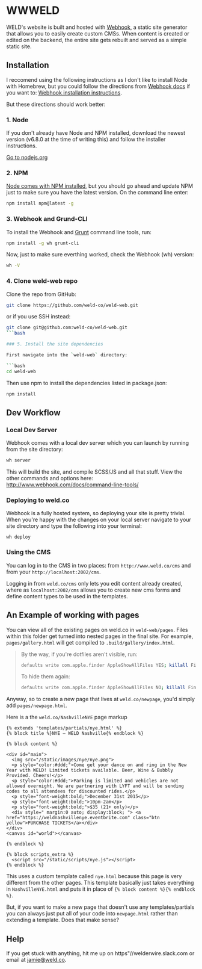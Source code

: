 # WWWELD
WELD's website is built and hosted with [Webhook](http://www.webhook.com/), a static site generator that allows you to easily create custom CMSs. When content is created or edited on the backend, the entire site gets rebuilt and served as a simple static site.

## Installation
I reccomend using the following instructions as I don't like to install Node with Homebrew, but you could follow the directions from [Webhook docs](http://www.webhook.com/docs/) if you want to: [Webhook installation instructions](http://www.webhook.com/docs/installation/#command_line_tools_for_mac). 

But these directions should work better:

### 1. Node
If you don't already have Node and NPM installed, download the newest version (v6.8.0 at the time of writing this) and follow the installer instructions.

[Go to nodejs.org](https://nodejs.org/en/)

### 2. NPM
[Node comes with NPM installed](https://docs.npmjs.com/getting-started/installing-node), but you should go ahead and update NPM just to make sure you have the latest version. On the command line enter:

```bash
npm install npm@latest -g
```

### 3. Webhook and Grund-CLI

To install the Webhook and [Grunt](http://gruntjs.com/) command line tools, run:

```bash
npm install -g wh grunt-cli
```

Now, just to make sure everthing worked, check the Webhook (wh) version:

```bash
wh -V
```

### 4. Clone weld-web repo

Clone the repo from GitHub:

```bash
git clone https://github.com/weld-co/weld-web.git
```

or if you use SSH instead:

```bash
git clone git@github.com:weld-co/weld-web.git
```bash

### 5. Install the site dependencies

First navigate into the `weld-web` directory:

```bash
cd weld-web
```

Then use npm to install the dependencies listed in package.json:

```bash
npm install
```

## Dev Workflow

### Local Dev Server
Webhook comes with a local dev server which you can launch by running from the site directory:

```bash
wh server
```

This will build the site, and compile SCSS/JS and all that stuff. View the other commands and options here: http://www.webhook.com/docs/command-line-tools/

### Deploying to weld.co

Webhook is a fully hosted system, so deploying your site is pretty trivial. When you're happy with the changes on your local server navigate to your site directory and type the following into your terminal:

```
wh deploy
```

### Using the CMS

You can log in to the CMS in two places: from `http://www.weld.co/cms` and from your `http://localhost:2002/cms`. 

Logging in from `weld.co/cms` only lets you edit content already created, where as `localhost:2002/cms` allows you to create new cms forms and define content types to be used in the templates.

## An Example of working with pages

You can view all of the existing pages on weld.co in `weld-web/pages`. Files within this folder get turned into nested pages in the final site. For example, `pages/gallery.html` will get compiled to `.build/gallery/index.html`. 

> By the way, if you're dotfiles aren't visible, run:
> ```bash
> defaults write com.apple.finder AppleShowAllFiles YES; killall Finder
> ```
> 
> To hide them again:
> 
> ```bash
> defaults write com.apple.finder AppleShowAllFiles NO; killall Finder
> ```

Anyway, so to create a new page that lives at `weld.co/newpage`, you'd simply add `pages/newpage.html`.

Here is a the `weld.co/NashvilleNYE` page markup

```django
{% extends 'templates/partials/nye.html' %}
{% block title %}NYE — WELD Nashville{% endblock %}

{% block content %}

<div id="main">
  <img src="/static/images/nye/nye.png">
  <p style="color:#ddd;">Come get your dance on and ring in the New Year with WELD! Limited tickets available. Beer, Wine & Bubbly Provided. Cheers!</p>
  <p style="color:#ddd;">Parking is limited and vehicles are not allowed overnight. We are partnering with LYFT and will be sending codes to all attendees for discounted rides.</p>
  <p style="font-weight:bold;">December 31st 2015</p>
  <p style="font-weight:bold;">10pm-2am</p>
  <p style="font-weight:bold;">$35 (21+ only)</p>
  <div style=" margin:0 auto; display:block; "> <a href="https://weldnashvillenye.eventbrite.com" class="btn yellow">PURCHASE TICKETS</a></div>
</div>
<canvas id="world"></canvas>

{% endblock %}

{% block scripts_extra %}
  <script src="/static/scripts/nye.js"></script>
{% endblock %}
```

This uses a custom template called `nye.html` because this page is very different from the other pages. This template basically just takes everything in `NashvilleNYE.html` and puts it in place of `{% block content %}{% endblock %}`. 

But, if you want to make a new page that doesn't use any templates/partials you can always just put all of your code into `newpage.html` rather than extending a template. Does that make sense?

## Help

If you get stuck with anything, hit me up on https"//welderwire.slack.com or email at jamie@weld.co.
